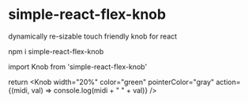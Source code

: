 # simple-react-flex-knob
dynamically re-sizable touch friendly knob for react

npm i simple-react-flex-knob

import Knob from 'simple-react-flex-knob'

return <Knob width="20%" color="green" pointerColor="gray" action={(midi, val) => console.log(midi + " " + val)} />
